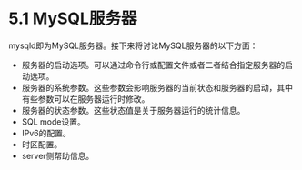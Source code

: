 # 5.1 MySQL服务器
mysqld即为MySQL服务器。接下来将讨论MySQL服务器的以下方面：
- 服务器的启动选项。可以通过命令行或配置文件或者二者结合指定服务器的启动选项。
- 服务器的系统参数。这些参数会影响服务器的当前状态和服务器的启动，其中有些参数可以在服务器运行时修改。
- 服务器的状态参数。这些状态值是关于服务器运行的统计信息。
- SQL mode设置。
- IPv6的配置。
- 时区配置。
- server侧帮助信息。
